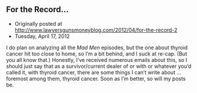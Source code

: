 ## For the Record…

 * Originally posted at http://www.lawyersgunsmoneyblog.com/2012/04/for-the-record-2
 * Tuesday, April 17, 2012

I do plan on analyzing all the _Mad Men_ episodes, but the one about thyroid cancer hit too close to home, so I’m a bit behind, and I suck at re-cap. (But you all know that.) Honestly, I’ve received numerous emails about this, so I should just say that as a survivor/current dealer of or with or whatever you’d called it, with thyroid cancer, there are some things I can’t write about … foremost among them, thyroid cancer. Soon as I’m better, so will my posts be.